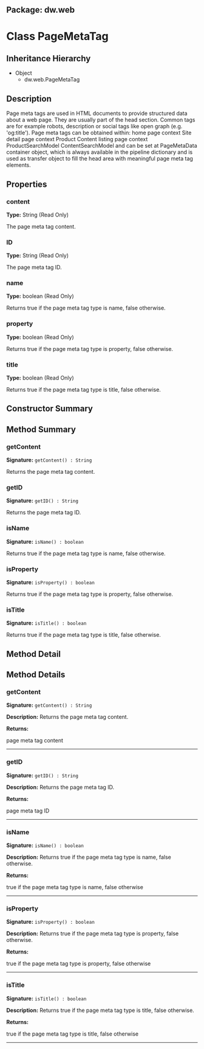 ## Package: dw.web

# Class PageMetaTag

## Inheritance Hierarchy

- Object
  - dw.web.PageMetaTag

## Description

Page meta tags are used in HTML documents to provide structured data about a web page. They are usually part of the head section. Common tags are for example robots, description or social tags like open graph (e.g. 'og:title'). Page meta tags can be obtained within: home page context Site detail page context Product Content listing page context ProductSearchModel ContentSearchModel and can be set at PageMetaData container object, which is always available in the pipeline dictionary and is used as transfer object to fill the head area with meaningful page meta tag elements.

## Properties

### content

**Type:** String (Read Only)

The page meta tag content.

### ID

**Type:** String (Read Only)

The page meta tag ID.

### name

**Type:** boolean (Read Only)

Returns true if the page meta tag type is name, false otherwise.

### property

**Type:** boolean (Read Only)

Returns true if the page meta tag type is property, false otherwise.

### title

**Type:** boolean (Read Only)

Returns true if the page meta tag type is title, false otherwise.

## Constructor Summary

## Method Summary

### getContent

**Signature:** `getContent() : String`

Returns the page meta tag content.

### getID

**Signature:** `getID() : String`

Returns the page meta tag ID.

### isName

**Signature:** `isName() : boolean`

Returns true if the page meta tag type is name, false otherwise.

### isProperty

**Signature:** `isProperty() : boolean`

Returns true if the page meta tag type is property, false otherwise.

### isTitle

**Signature:** `isTitle() : boolean`

Returns true if the page meta tag type is title, false otherwise.

## Method Detail

## Method Details

### getContent

**Signature:** `getContent() : String`

**Description:** Returns the page meta tag content.

**Returns:**

page meta tag content

---

### getID

**Signature:** `getID() : String`

**Description:** Returns the page meta tag ID.

**Returns:**

page meta tag ID

---

### isName

**Signature:** `isName() : boolean`

**Description:** Returns true if the page meta tag type is name, false otherwise.

**Returns:**

true if the page meta tag type is name, false otherwise

---

### isProperty

**Signature:** `isProperty() : boolean`

**Description:** Returns true if the page meta tag type is property, false otherwise.

**Returns:**

true if the page meta tag type is property, false otherwise

---

### isTitle

**Signature:** `isTitle() : boolean`

**Description:** Returns true if the page meta tag type is title, false otherwise.

**Returns:**

true if the page meta tag type is title, false otherwise

---